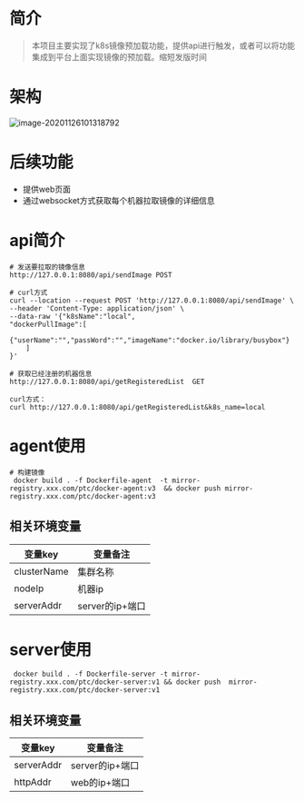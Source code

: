 # 简介
> 本项目主要实现了k8s镜像预加载功能，提供api进行触发，或者可以将功能集成到平台上面实现镜像的预加载。缩短发版时间

# 架构
![image-20201126101318792](https://picgo-img.oss-cn-beijing.aliyuncs.com/md-img/2020-11-26/1606356798.png)


# 后续功能
- 提供web页面
- 通过websocket方式获取每个机器拉取镜像的详细信息

# api简介
```shell
# 发送要拉取的镜像信息
http://127.0.0.1:8080/api/sendImage POST

# curl方式
curl --location --request POST 'http://127.0.0.1:8080/api/sendImage' \
--header 'Content-Type: application/json' \
--data-raw '{"k8sName":"local",
"dockerPullImage":[
    {"userName":"","passWord":"","imageName":"docker.io/library/busybox"}
    ]
}'

# 获取已经注册的机器信息
http://127.0.0.1:8080/api/getRegisteredList  GET

curl方式：
curl http://127.0.0.1:8080/api/getRegisteredList&k8s_name=local
```

# agent使用
```
# 构建镜像
 docker build . -f Dockerfile-agent  -t mirror-registry.xxx.com/ptc/docker-agent:v3  && docker push mirror-registry.xxx.com/ptc/docker-agent:v3 
```
## 相关环境变量
| 变量key | 变量备注 |
| ------- | -------- |
| clusterName | 集群名称       |
| nodeIp | 机器ip      |
| serverAddr | server的ip+端口       |

# server使用
```
 docker build . -f Dockerfile-server -t mirror-registry.xxx.com/ptc/docker-server:v1 && docker push  mirror-registry.xxx.com/ptc/docker-server:v1   
```
## 相关环境变量
| 变量key | 变量备注 |
| ------- | -------- |
| serverAddr | server的ip+端口       |
| httpAddr | web的ip+端口 |
